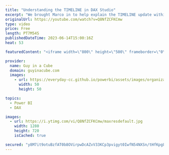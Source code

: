 ```yaml
---
title: "Understanding the TIMELINE in DAX Studio"
excerpt: "We brought Marco in to help explain the TIMELINE update within DAX Studio. This can help you understand performance a bit deeper when optimizing your DAX and models. This is one to watch!  DAX Studio https://daxstudio.org  Marco Russo https://twitter.com/marcorus https://www.linkedin.com/in/sqlbi/ https://sqlbi.com"
originalUrl: https://youtube.com/watch?v=Q8NfZCFKCmw
type: video
price: Free
length: PT7M54S
publishedDateTime: 2023-06-14T15:00:16Z
heat: 53

featuredContent: "<iframe width=\"800\" height=\"500\" frameborder=\"0\" src=\"https://www.youtube.com/embed/Q8NfZCFKCmw\" allow=\"accelerometer; autoplay; encrypted-media; gyroscope; picture-in-picture\" allowfullscreen></iframe>"

provider:
  name: Guy in a Cube
  domain: guyinacube.com
  images:
    - url: https://everyday-cc.github.io/powerbi/assets/images/organizations/guyinacube.com-50x50.jpg
      width: 50
      height: 50

topics:
  - Power BI
  - DAX

images:
  - url: https://i.ytimg.com/vi/Q8NfZCFKCmw/maxresdefault.jpg
    width: 1280
    height: 720
    isCached: true

secured: "y8M7it9otuBzfAT0b8OVirpwDcAZvV33KCp3pvigyt0IwfN54NXSn/tHfKpgL2FkDAVsVt1HiDi/idLv0CMmfDXD/QLjRhvKHJuMIEilaccNaGNOp/dPr6i49ymPrV8VmHZiOi9O3pQH2tlIJsraKQmClcqiXOkIFmypDxXQh54rbQwtlHGmH22IMRnfwImIy/Df1sprZPPjhS19EtIl3PNsC7dLpahUvdq1eoe1SEdTYeebZFqVTVygg01cqFu6SrWPBo3iAF+gkxmwv54qYGydnqHTGoGLQHjlCZU0hSb2EiV75hGTGiLhOqRMw/l3aTLHqy6WC5ZHv/5PoSwXZMszAsWj9KSljKEhlbPB/tqNaXmFUrNxlEbbMlk6Pf0OczaVgejjmRMq0Gq7o4mcW+GfCkXAv3FGX/BNwYoQcfY=;kaYv8TZJPaZQxhcqaZdKCA=="
---
```


